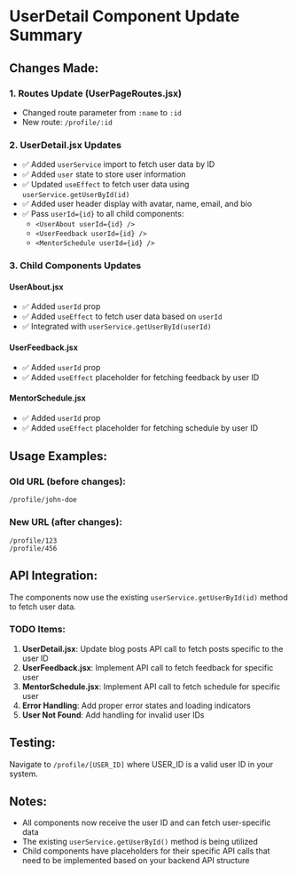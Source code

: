 # UserDetail Component Update Summary

## Changes Made:

### 1. Routes Update (UserPageRoutes.jsx)

- Changed route parameter from `:name` to `:id`
- New route: `/profile/:id`

### 2. UserDetail.jsx Updates

- ✅ Added `userService` import to fetch user data by ID
- ✅ Added `user` state to store user information
- ✅ Updated `useEffect` to fetch user data using `userService.getUserById(id)`
- ✅ Added user header display with avatar, name, email, and bio
- ✅ Pass `userId={id}` to all child components:
  - `<UserAbout userId={id} />`
  - `<UserFeedback userId={id} />`
  - `<MentorSchedule userId={id} />`

### 3. Child Components Updates

#### UserAbout.jsx

- ✅ Added `userId` prop
- ✅ Added `useEffect` to fetch user data based on `userId`
- ✅ Integrated with `userService.getUserById(userId)`

#### UserFeedback.jsx

- ✅ Added `userId` prop
- ✅ Added `useEffect` placeholder for fetching feedback by user ID

#### MentorSchedule.jsx

- ✅ Added `userId` prop
- ✅ Added `useEffect` placeholder for fetching schedule by user ID

## Usage Examples:

### Old URL (before changes):

```
/profile/john-doe
```

### New URL (after changes):

```
/profile/123
/profile/456
```

## API Integration:

The components now use the existing `userService.getUserById(id)` method to fetch user data.

### TODO Items:

1. **UserDetail.jsx**: Update blog posts API call to fetch posts specific to the user ID
2. **UserFeedback.jsx**: Implement API call to fetch feedback for specific user
3. **MentorSchedule.jsx**: Implement API call to fetch schedule for specific user
4. **Error Handling**: Add proper error states and loading indicators
5. **User Not Found**: Add handling for invalid user IDs

## Testing:

Navigate to `/profile/[USER_ID]` where USER_ID is a valid user ID in your system.

## Notes:

- All components now receive the user ID and can fetch user-specific data
- The existing `userService.getUserById()` method is being utilized
- Child components have placeholders for their specific API calls that need to be implemented based on your backend API structure
